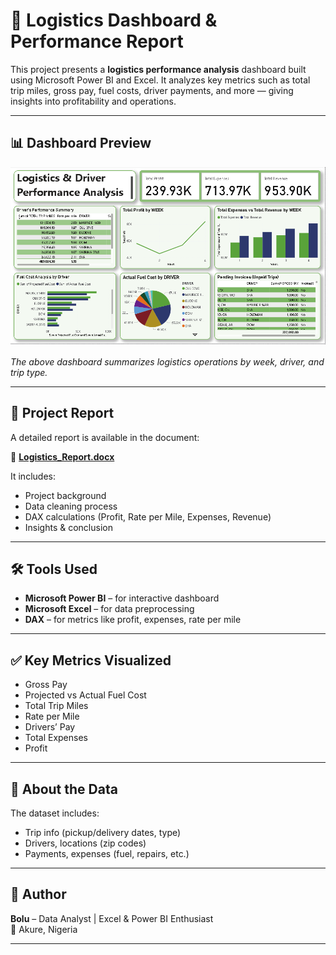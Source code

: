# 🚚 Logistics Dashboard & Performance Report

This project presents a **logistics performance analysis** dashboard built using Microsoft Power BI and Excel. It analyzes key metrics such as total trip miles, gross pay, fuel costs, driver payments, and more — giving insights into profitability and operations.

---

## 📊 Dashboard Preview

![Dashboard Preview](Dashboard.png)

*The above dashboard summarizes logistics operations by week, driver, and trip type.*

---

## 📄 Project Report

A detailed report is available in the document:

📎 **[Logistics_Report.docx](Logistics_Report.docx)**

It includes:
- Project background
- Data cleaning process
- DAX calculations (Profit, Rate per Mile, Expenses, Revenue)
- Insights & conclusion

---

## 🛠️ Tools Used
- **Microsoft Power BI** – for interactive dashboard
- **Microsoft Excel** – for data preprocessing
- **DAX** – for metrics like profit, expenses, rate per mile

---

## ✅ Key Metrics Visualized
- Gross Pay
- Projected vs Actual Fuel Cost
- Total Trip Miles
- Rate per Mile
- Drivers’ Pay
- Total Expenses
- Profit

---

## 📌 About the Data
The dataset includes:
- Trip info (pickup/delivery dates, type)
- Drivers, locations (zip codes)
- Payments, expenses (fuel, repairs, etc.)

---

## 👤 Author
**Bolu** – Data Analyst | Excel & Power BI Enthusiast  
📍 Akure, Nigeria

---

